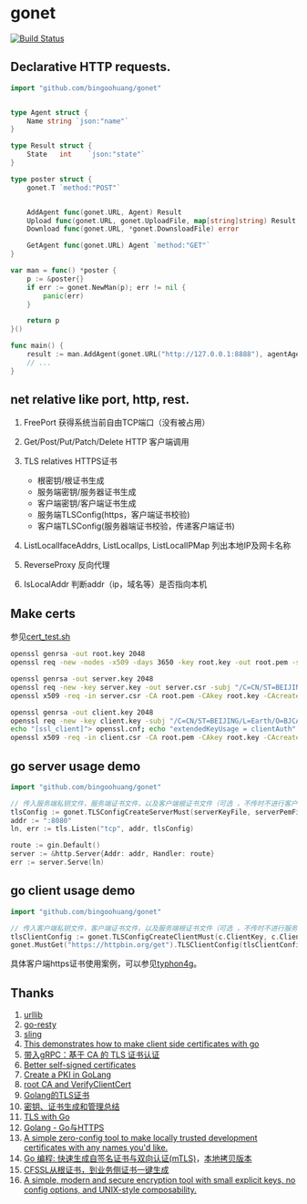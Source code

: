 # gonet

[![Build Status](https://travis-ci.org/bingoohuang/gonet.svg?branch=master)](https://travis-ci.org/bingoohuang/gonet)


## Declarative HTTP requests.

```go
import "github.com/bingoohuang/gonet"


type Agent struct {
	Name string `json:"name"`
}

type Result struct {
	State   int    `json:"state"`
}

type poster struct {
	gonet.T `method:"POST"`


	AddAgent func(gonet.URL, Agent) Result
    Upload func(gonet.URL, gonet.UploadFile, map[string]string) Result
	Download func(gonet.URL, *gonet.DownsloadFile) error

	GetAgent func(gonet.URL) Agent `method:"GET"`
}

var man = func() *poster {
	p := &poster{}
	if err := gonet.NewMan(p); err != nil {
		panic(err)
	}

	return p
}()

func main() {
    result := man.AddAgent(gonet.URL("http://127.0.0.1:8888"), agentAgent{Name: "bingoo"})
	// ...
}

```

## net relative like port, http, rest.

1. FreePort 获得系统当前自由TCP端口（没有被占用）
1. Get/Post/Put/Patch/Delete HTTP 客户端调用
1. TLS relatives HTTPS证书
    
    * 根密钥/根证书生成
    * 服务端密钥/服务器证书生成
    * 客户端密钥/客户端证书生成
    * 服务端TLSConfig(https，客户端证书校验)
    * 客户端TLSConfig(服务器端证书校验，传递客户端证书)
    
1. ListLocalIfaceAddrs, ListLocalIps, ListLocalIPMap 列出本地IP及网卡名称
1. ReverseProxy 反向代理
1. IsLocalAddr 判断addr（ip，域名等）是否指向本机


## Make certs

参见[cert_test.sh](./cert_test.sh)

```bash
openssl genrsa -out root.key 2048
openssl req -new -nodes -x509 -days 3650 -key root.key -out root.pem -subj "/C=CN/ST=BEIJING/L=Earth/O=BJCA/OU=IT/CN=root"

openssl genrsa -out server.key 2048
openssl req -new -key server.key -out server.csr -subj "/C=CN/ST=BEIJING/L=Earth/O=BJCA/OU=IT/CN=server"
openssl x509 -req -in server.csr -CA root.pem -CAkey root.key -CAcreateserial -out server.pem -days 3650

openssl genrsa -out client.key 2048
openssl req -new -key client.key -subj "/C=CN/ST=BEIJING/L=Earth/O=BJCA/OU=IT/CN=client" -out client.csr
echo "[ssl_client]"> openssl.cnf; echo "extendedKeyUsage = clientAuth" >> openssl.cnf;
openssl x509 -req -in client.csr -CA root.pem -CAkey root.key -CAcreateserial -extfile ./openssl.cnf -out client.pem -days 3650
```

## go server usage demo

```go
import "github.com/bingoohuang/gonet"

// 传入服务端私钥文件，服务端证书文件，以及客户端根证书文件（可选 ，不传时不进行客户端证书校验）
tlsConfig := gonet.TLSConfigCreateServerMust(serverKeyFile, serverPemFile, clientRootPemFile)
addr := ":8080"
ln, err := tls.Listen("tcp", addr, tlsConfig)

route := gin.Default()
server := &http.Server{Addr: addr, Handler: route}
err := server.Serve(ln)
```

## go client usage demo

```go
import "github.com/bingoohuang/gonet"

// 传入客户端私钥文件，客户端证书文件，以及服务端根证书文件（可选 ，不传时不进行服务端证书校验）
tlsClientConfig := gonet.TLSConfigCreateClientMust(c.ClientKey, c.ClientPem, c.RootPem)
gonet.MustGet("https://httpbin.org/get").TLSClientConfig(tlsClientConfig).String()
```

具体客户端https证书使用案例，可以参见[typhon4g](https://github.com/bingoohuang/typhon4g)。


## Thanks

1. [urllib](https://github.com/GiterLab/urllib)
1. [go-resty](https://github.com/go-resty/resty/tree/v2)
1. [sling](https://github.com/dghubble/sling)
1. [This demonstrates how to make client side certificates with go](https://gist.github.com/ncw/9253562)
1. [带入gRPC：基于 CA 的 TLS 证书认证](https://studygolang.com/articles/15331)
1. [Better self-signed certificates](https://github.com/Shyp/generate-tls-cert)
1. [Create a PKI in GoLang](https://fale.io/blog/2017/06/05/create-a-pki-in-golang/)
1. [root CA and VerifyClientCert](https://play.golang.org/p/NyImQd5Xym)
1. [Golang的TLS证书](https://blog.csdn.net/fyxichen/article/details/51250620)
1. [密钥、证书生成和管理总结](https://www.cnblogs.com/pixy/p/4722381.html)
1. [TLS with Go](https://ericchiang.github.io/post/go-tls/)
1. [Golang - Go与HTTPS](http://www.golangtab.com/2018/02/05/Golang-Go与HTTPS/)
1. [A simple zero-config tool to make locally trusted development certificates with any names you'd like.](https://github.com/FiloSottile/mkcert)
1. [Go 编程: 快速生成自签名证书与双向认证(mTLS)](https://mp.weixin.qq.com/s/0jUf1y2CamBrmSbYik-x1w)，[本地拷贝版本](cert.md)
1. [CFSSL从根证书，到业务侧证书一键生成](https://github.com/cloudflare/cfssl)
1. [A simple, modern and secure encryption tool with small explicit keys, no config options, and UNIX-style composability.](https://github.com/FiloSottile/age)
